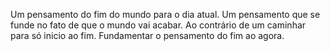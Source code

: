 
Um pensamento do fim do mundo para o dia atual. Um pensamento que se funde no fato de que o mundo vai acabar. Ao contrário de um caminhar para só inicio ao fim. Fundamentar o pensamento do fim ao agora.
